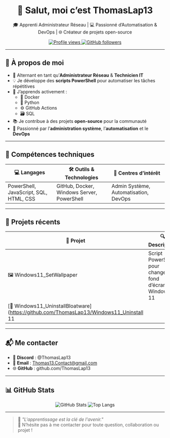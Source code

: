 <h1 align="center">👋 Salut, moi c’est ThomasLap13</h1>
<p align="center">
  🎓 Apprenti Administrateur Réseau | 💻 Passionné d’Automatisation & DevOps | 🌐 Créateur de projets open-source
</p>

<p align="center">
  <a href="https://github.com/ThomasLap13">
    <img src="https://komarev.com/ghpvc/?username=ThomasLap13&label=Vues+du+profil&color=blue" alt="Profile views" />
  </a>
  <a href="https://github.com/ThomasLap13?tab=followers">
    <img src="https://img.shields.io/github/followers/ThomasLap13?label=Suiveurs&style=social" alt="GitHub followers" />
  </a>
</p>

---

## 🚀 À propos de moi

- 🔧 Alternant en tant qu’**Administrateur Réseau** & **Technicien IT**
- 💡 Je développe des **scripts PowerShell** pour automatiser les tâches répétitives
- 🌱 J’apprends activement :
  - 🐳 Docker
  - 🐍 Python
  - ⚙️ GitHub Actions
  - 🗃️ SQL
- 📚 Je contribue à des projets **open-source** pour la communauté
- 🧠 Passionné par l’**administration système**, l’**automatisation** et le **DevOps**

---

## 🧰 Compétences techniques

| 💻 Langages | 🛠️ Outils & Technologies | 🎯 Centres d’intérêt |
|------------|--------------------------|----------------------|
| PowerShell, JavaScript, SQL, HTML, CSS | GitHub, Docker, Windows Server, PowerShell | Admin Système, Automatisation, DevOps |

---

## 📂 Projets récents

| 📁 Projet | 🔍 Description |
|----------|----------------|
| 🖼️ Windows11_SetWallpaper | Script PowerShell pour changer le fond d’écran sur Windows 11 |
| [🧹 Windows11_UninstallBloatware](https://github.com/ThomasLap13/Windows11_Uninstall 11 |

---

## 📬 Me contacter

- 💬 **Discord** : @ThomasLap13
- 📧 **Email** : Thomas13.Contact@gmail.com
- 🌐 **GitHub** : github.com/ThomasLap13

---

## 📊 GitHub Stats

<p align="center">
  <img src="https://github-readme-stats.vercel.app/api?username=ThomasLap13&show_icons=true&theme=radical" alt="GitHub Stats" />
  <img src="https://github-readme-stats.vercel.app/api/top-langs/?username=ThomasLap13&layout=compact&theme=radical" alt="Top Langs" />
</p>

---

> 🧠 *"L'apprentissage est la clé de l'avenir."*  
📩 N’hésite pas à me contacter pour toute question, collaboration ou projet !

